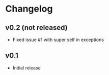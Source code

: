 # Changelog

## v0.2 (not released)

 * Fixed issue #1 with super self in exceptions

## v0.1

 * Initial release

